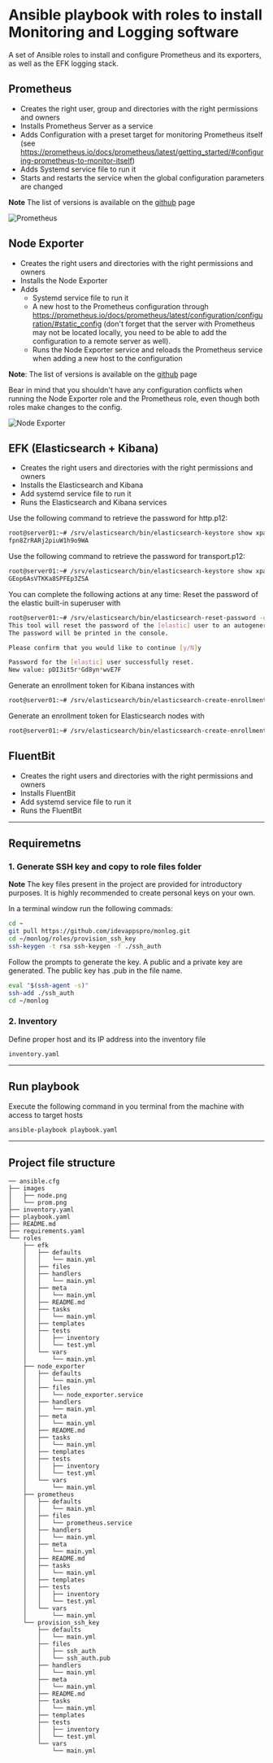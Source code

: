# Ansible playbook with roles to install Monitoring and Logging software

A set of Ansible roles to install and configure Prometheus and its exporters, as well as the EFK logging stack.

## Prometheus

- Creates the right user, group and directories with the right permissions and owners
- Installs Prometheus Server as a service
- Adds Configuration with a preset target for monitoring Prometheus itself (see <https://prometheus.io/docs/prometheus/latest/getting_started/#configuring-prometheus-to-monitor-itself>)
- Adds Systemd service file to run it
- Starts and restarts the service when the global configuration parameters are changed
  
**Note** The list of versions is available on the [github](https://github.com/prometheus/prometheus/releases) page

![Prometheus](./images/prom.png "Prometheus")

## Node Exporter
  
- Creates the right users and directories with the right permissions and owners
- Installs the Node Exporter
- Adds
  - Systemd service file to run it
  - A new host to the Prometheus configuration through <https://prometheus.io/docs/prometheus/latest/configuration/configuration/#static_config> (don't forget that the server with Prometheus may not be located locally, you need to be able to add the configuration to a remote server as well).
  - Runs the Node Exporter service and reloads the Prometheus service when adding a new host to the configuration
  
**Note**: The list of versions is available on the [github](https://github.com/prometheus/node_exporter/releases) page
  
Bear in mind that you shouldn't have any configuration conflicts when running the Node Exporter role and the Prometheus role, even though both roles make changes to the config.

![Node Exporter](./images/node.png "Node Exporter")

## EFK (Elasticsearch + Kibana)

- Creates the right users and directories with the right permissions and owners
- Installs the Elasticsearch and Kibana
- Add systemd service file to run it
- Runs the Elasticsearch and Kibana services

Use the following command to retrieve the password for http.p12:

```bash
root@server01:~# /srv/elasticsearch/bin/elasticsearch-keystore show xpack.security.http.ssl.keystore.secure_password
fpn8ZrRARj2piuW1h9o9WA
```

Use the following command to retrieve the password for transport.p12:

```bash
root@server01:~# /srv/elasticsearch/bin/elasticsearch-keystore show xpack.security.transport.ssl.keystore.secure_password
GEop6AsVTKKa8SPFEp3ZSA
```

You can complete the following actions at any time:
Reset the password of the elastic built-in superuser with

```bash
root@server01:~# /srv/elasticsearch/bin/elasticsearch-reset-password -u elastic                                          
This tool will reset the password of the [elastic] user to an autogenerated value.
The password will be printed in the console.

Please confirm that you would like to continue [y/N]y

Password for the [elastic] user successfully reset.
New value: pDI3it5r*Gd8yn*wvE7F
```

Generate an enrollment token for Kibana instances with

```bash
root@server01:~# /srv/elasticsearch/bin/elasticsearch-create-enrollment-token -s kibana
```

Generate an enrollment token for Elasticsearch nodes with

```bash
root@server01:~# /srv/elasticsearch/bin/elasticsearch-create-enrollment-token -s node
```

## FluentBit

- Creates the right users and directories with the right permissions and owners
- Installs FluentBit
- Add systemd service file to run it
- Runs the FluentBit

----

## Requiremetns

### 1. Generate SSH key and copy to role files folder

**Note**
The key files present in the project are provided for introductory purposes. It is highly recommended to create personal keys on your own.

In a terminal window run the following commads:

```bash
cd ~
git pull https://github.com/idevappspro/monlog.git
cd ~/monlog/roles/provision_ssh_key
ssh-keygen -t rsa ssh-keygen -f ./ssh_auth
```

Follow the prompts to generate the key. A public and a private key are generated. The public key has .pub in the file name.

```bash
eval "$(ssh-agent -s)"
ssh-add ./ssh_auth
cd ~/monlog
```

### 2. Inventory

Define proper host and its IP address into the inventory file

```inventory.yaml```

----

## Run playbook

Execute the following command in you terminal from the machine with access to target hosts

```bash
ansible-playbook playbook.yaml
```

----

## Project file structure

```text
── ansible.cfg
├── images
│   ├── node.png
│   └── prom.png
├── inventory.yaml
├── playbook.yaml
├── README.md
├── requirements.yaml
└── roles
    ├── efk
    │   ├── defaults
    │   │   └── main.yml
    │   ├── files
    │   ├── handlers
    │   │   └── main.yml
    │   ├── meta
    │   │   └── main.yml
    │   ├── README.md
    │   ├── tasks
    │   │   └── main.yml
    │   ├── templates
    │   ├── tests
    │   │   ├── inventory
    │   │   └── test.yml
    │   └── vars
    │       └── main.yml
    ├── node_exporter
    │   ├── defaults
    │   │   └── main.yml
    │   ├── files
    │   │   └── node_exporter.service
    │   ├── handlers
    │   │   └── main.yml
    │   ├── meta
    │   │   └── main.yml
    │   ├── README.md
    │   ├── tasks
    │   │   └── main.yml
    │   ├── templates
    │   ├── tests
    │   │   ├── inventory
    │   │   └── test.yml
    │   └── vars
    │       └── main.yml
    ├── prometheus
    │   ├── defaults
    │   │   └── main.yml
    │   ├── files
    │   │   └── prometheus.service
    │   ├── handlers
    │   │   └── main.yml
    │   ├── meta
    │   │   └── main.yml
    │   ├── README.md
    │   ├── tasks
    │   │   └── main.yml
    │   ├── templates
    │   ├── tests
    │   │   ├── inventory
    │   │   └── test.yml
    │   └── vars
    │       └── main.yml
    └── provision_ssh_key
        ├── defaults
        │   └── main.yml
        ├── files
        │   ├── ssh_auth
        │   └── ssh_auth.pub
        ├── handlers
        │   └── main.yml
        ├── meta
        │   └── main.yml
        ├── README.md
        ├── tasks
        │   └── main.yml
        ├── templates
        ├── tests
        │   ├── inventory
        │   └── test.yml
        └── vars
            └── main.yml
```
